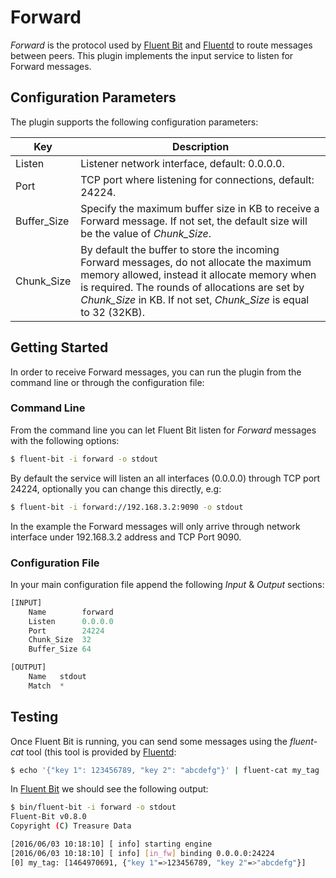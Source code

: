 # Forward

_Forward_ is the protocol used by [Fluent Bit](http://fluentbit.io) and [Fluentd](http://www.fluentd.org) to route messages between peers. This plugin implements the input service to listen for Forward messages.

## Configuration Parameters

The plugin supports the following configuration parameters:

| Key         | Description       |
| ------------|-------------------|
| Listen      | Listener network interface, default: 0.0.0.0. |
| Port        | TCP port where listening for connections, default: 24224. |
| Buffer\_Size| Specify the maximum buffer size in KB to receive a Forward message. If not set, the default size will be the value of _Chunk\_Size_. |
| Chunk_Size  | By default the buffer to store the incoming Forward messages, do not allocate the maximum memory allowed, instead it allocate memory when is required. The rounds of allocations are set by _Chunk\_Size_ in KB. If not set, _Chunk\_Size_ is equal to 32 (32KB). |

## Getting Started

In order to receive Forward messages, you can run the plugin from the command line or through the configuration file:

### Command Line

From the command line you can let Fluent Bit listen for _Forward_ messages with the following options:

```bash
$ fluent-bit -i forward -o stdout
```

By default the service will listen an all interfaces (0.0.0.0) through TCP port 24224, optionally you can change this directly, e.g:

```bash
$ fluent-bit -i forward://192.168.3.2:9090 -o stdout
```

In the example the Forward messages will only arrive through network interface under 192.168.3.2 address and TCP Port 9090.

### Configuration File

In your main configuration file append the following _Input_ & _Output_ sections:

```python
[INPUT]
    Name        forward
    Listen      0.0.0.0
    Port        24224
    Chunk_Size  32
    Buffer_Size 64

[OUTPUT]
    Name   stdout
    Match  *
```

## Testing

Once Fluent Bit is running, you can send some messages using the _fluent-cat_ tool (this tool is provided by [Fluentd](http://www.fluentd.org):

```bash
$ echo '{"key 1": 123456789, "key 2": "abcdefg"}' | fluent-cat my_tag
```

In [Fluent Bit](http://fluentbit.io) we should see the following output:

```bash
$ bin/fluent-bit -i forward -o stdout
Fluent-Bit v0.8.0
Copyright (C) Treasure Data

[2016/06/03 10:18:10] [ info] starting engine
[2016/06/03 10:18:10] [ info] [in_fw] binding 0.0.0.0:24224
[0] my_tag: [1464970691, {"key 1"=>123456789, "key 2"=>"abcdefg"}]
```
